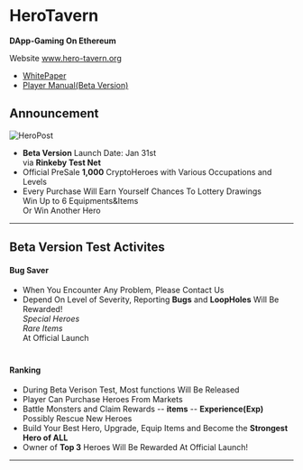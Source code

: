 # HeroTavern

**DApp-Gaming On Ethereum**


Website www.hero-tavern.org

* [WhitePaper](WHITEPAPER.md)
* [Player Manual(Beta Version)](MANUAL.md)

##
## Announcement ###################
![HeroPost](https://github.com/Hero-Tavern/HeroTavern/blob/master/HeroPost.png)  
- **Beta Version** Launch Date: Jan 31st  
via **Rinkeby Test Net**  
- Official PreSale **1,000** CryptoHeroes with Various Occupations and Levels
- Every Purchase Will Earn Yourself Chances To Lottery Drawings  
Win Up to 6 Equipments&Items  
Or Win Another Hero

---
## Beta Version Test Activites ####################
#### Bug Saver
- When You Encounter Any Problem, Please Contact Us
- Depend On Level of Severity, Reporting **Bugs** and **LoopHoles** Will Be Rewarded!  
*Special Heroes*  
*Rare Items*  
At Official Launch  

#
#### Ranking 
- During Beta Verison Test, Most functions Will Be Released
- Player Can Purchase Heroes From Markets
- Battle Monsters and Claim Rewards -- **items** -- **Experience(Exp)**  
Possibly Rescue New Heroes  
- Build Your Best Hero, Upgrade, Equip Items and Become the **Strongest Hero of ALL**
- Owner of **Top 3** Heroes Will Be Rewarded At Official Launch!

---
